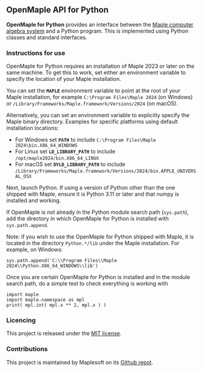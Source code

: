 ## OpenMaple API for Python

**OpenMaple for Python** provides an interface between the [Maple computer algebra system](https://www.maplesoft.com/products/Maple/) and a Python program.  This is implemented using Python classes and standard interfaces.

### Instructions for use

OpenMaple for Python requires an installation of Maple 2023 or later on the same machine. To get this to work, set either an environment variable to specify the location of your Maple installation.

You can set the **`MAPLE`** environment variable to point at the root of your Maple installation, for example `C:\Program Files\Maple 2024` (on Windows) or `/Library/Frameworks/Maple.framework/Versions/2024` (on macOS).

Alternatively, you can set an environment variable to explicitly specify the Maple binary directory. Examples for specific platforms using default installation locations:
* For Windows set **`PATH`** to include `C:\Program Files\Maple 2024\bin.X86_64_WINDOWS`
* For Linux set **`LD_LIBRARY_PATH`** to include `/opt/maple2024/bin.X86_64_LINUX`
* For macOS set **`DYLD_LIBRARY_PATH`** to include `/Library/Frameworks/Maple.framework/Versions/2024/bin.APPLE_UNIVERSAL_OSX`

Next, launch Python. If using a version of Python other than the one shipped with Maple, ensure it is Python 3.11 or later and that numpy is installed and working. 

If OpenMaple is not already in the Python module search path (`sys.path`), add the directory in which OpenMaple for Python is installed with ``sys.path.append``.

Note: if you wish to use the OpenMaple for Python shipped with Maple, it is located in the directory ``Python.*/lib`` under the Maple installation. For example, on Windows: 
```
sys.path.append('C:\\Program Files\\Maple 2024\\Python.X86_64_WINDOWS\\lib')
```

Once you are certain OpenMaple for Python is installed and in the module search path, do a simple test to check everything is working with
```
import maple
import maple.namespace as mpl
print( mpl.int( mpl.x ** 2, mpl.x ) )
```

### Licencing 
This project is released under the [MIT license](LICENSE.txt).

### Contributions
This project is maintained by Maplesoft on its [Github repot](https://github.com/maplesoft/openmaple).
